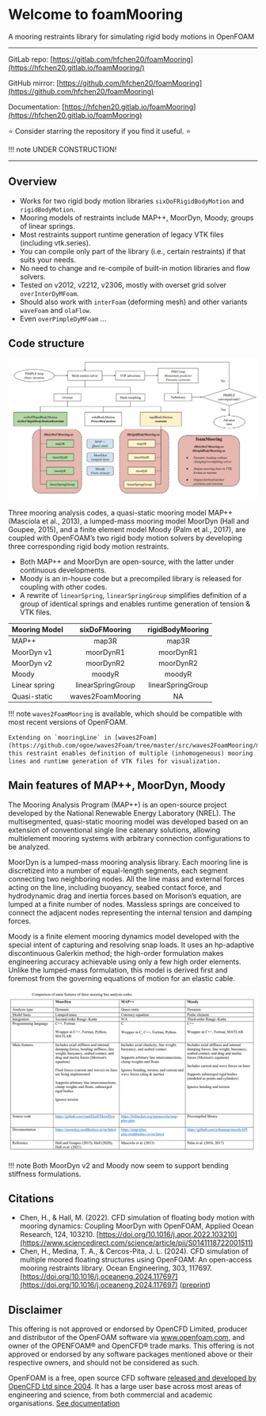 # Welcome to foamMooring

A mooring restraints library for simulating rigid body motions in OpenFOAM

---

GitLab repo: [https://gitlab.com/hfchen20/foamMooring](https://hfchen20.gitlab.io/foamMooring/)

GitHub mirror: [https://github.com/hfchen20/foamMooring](https://github.com/hfchen20/foamMooring)

Documentation: [https://hfchen20.gitlab.io/foamMooring](https://hfchen20.gitlab.io/foamMooring)

:star: Consider starring the repository if you find it useful. :star:

!!! note
    UNDER CONSTRUCTION!

---

## Overview

- Works for two rigid body motion libraries `sixDoFRigidBodyMotion` and `rigidBodyMotion`.
- Mooring models of restraints include MAP++, MoorDyn, Moody, groups of linear springs.
- Most restraints support runtime generation of legacy VTK files (including vtk.series).
- You can compile only part of the library (i.e., certain restraints) if that suits your needs.
- No need to change and re-compile of built-in motion libraries and flow solvers.
- Tested on v2012, v2212, v2306, mostly with overset grid solver `overInterDyMFoam`.
- Should also work with `interFoam` (deforming mesh) and other variants `waveFoam` and `olaFlow`.
- Even `overPimpleDyMFoam` ...

## Code structure
![Flowchart of foamMooring](img/flowchart_foamMooring.svg)

Three mooring analysis codes, a quasi-static mooring model MAP++ (Masciola et al., 2013), a lumped-mass mooring model MoorDyn (Hall and Goupee, 2015), and a finite element model Moody (Palm et al., 2017), are coupled with OpenFOAM’s two rigid body motion solvers by developing three corresponding rigid body motion restraints.

- Both MAP++ and MoorDyn are open-source, with the latter under continuous developments. 
- Moody is an in-house code but a precompiled library is released for coupling with other codes.
- A rewrite of `linearSpring`, `linearSpringGroup` simplifies definition of a group of identical springs and enables runtime generation of tension & VTK files.

Mooring Model | sixDoFMooring | rigidBodyMooring
:------------ |:-------------:|:-----------:
MAP++         | map3R        | map3R 
MoorDyn v1    | moorDynR1    | moorDynR1
MoorDyn v2    | moorDynR2    | moorDynR2
Moody         | moodyR       | moodyR
Linear spring | linearSpringGroup  | linearSpringGroup
Quasi-static  | waves2FoamMooring  | NA

!!! note
    `waves2FoamMooring` is available, which should be compatible with most recent versions of OpenFOAM.

    Extending on `mooringLine` in [waves2Foam](https://github.com/ogoe/waves2Foam/tree/master/src/waves2FoamMooring/mooringLine), this restraint enables definition of multiple (inhomogeneous) mooring lines and runtime generation of VTK files for visualization.

## Main features of MAP++, MoorDyn, Moody

The Mooring Analysis Program (MAP++) is an open-source project developed by the National Renewable Energy Laboratory (NREL). The multisegmented, quasi-static mooring model was developed based on an extension of conventional single line catenary solutions, allowing multielement mooring systems with arbitrary connection configurations to be analyzed. 

MoorDyn is a lumped-mass mooring analysis library. Each mooring line is discretized into a number of equal-length segments, each segment connecting two neighboring nodes. All the line mass and external forces acting on the line, including buoyancy, seabed contact force, and hydrodynamic drag and inertia forces based on Morison’s equation, are lumped at a finite number of nodes. Massless springs are conceived to connect the adjacent nodes representing the internal tension and damping forces. 

Moody is a finite element mooring dynamics model developed with the special intent of capturing and resolving snap loads. It uses an hp-adaptive discontinuous Galerkin method; the high-order formulation makes engineering accuracy achievable using only a few high order elements. Unlike the lumped-mass formulation, this model is derived first and foremost from the governing equations of motion for an elastic cable.

![Three mooring line codes](img/comparison_3_mooring_codes.PNG)

!!! note
    Both MoorDyn v2 and Moody now seem to support bending stiffness formulations.

## Citations
- Chen, H., & Hall, M. (2022). CFD simulation of floating body motion with mooring dynamics: Coupling MoorDyn with OpenFOAM,
Applied Ocean Research, 124, 103210. [https://doi.org/10.1016/j.apor.2022.103210](https://www.sciencedirect.com/science/article/pii/S0141118722001511)
- Chen, H., Medina, T. A., & Cercos-Pita, J. L. (2024). CFD simulation of multiple moored floating structures using OpenFOAM: An open-access mooring restraints library. Ocean Engineering, 303, 117697. [https://doi.org/10.1016/j.oceaneng.2024.117697](https://doi.org/10.1016/j.oceaneng.2024.117697) ([preprint](http://dx.doi.org/10.13140/RG.2.2.34206.10569))

## Disclaimer

This offering is not approved or endorsed by OpenCFD Limited, producer and distributor of the OpenFOAM software via www.openfoam.com, and owner of the OPENFOAM® and OpenCFD® trade marks. This offering is not approved or endorsed by any software packages mentioned above or their respective owners, and should not be considered as such.

OpenFOAM is a free, open source CFD software [released and developed by OpenCFD Ltd since 2004](http://www.openfoam.com/history/).
It has a large user base across most areas of engineering and science, from both commercial and academic organisations. [See documentation](http://www.openfoam.com/documentation)

